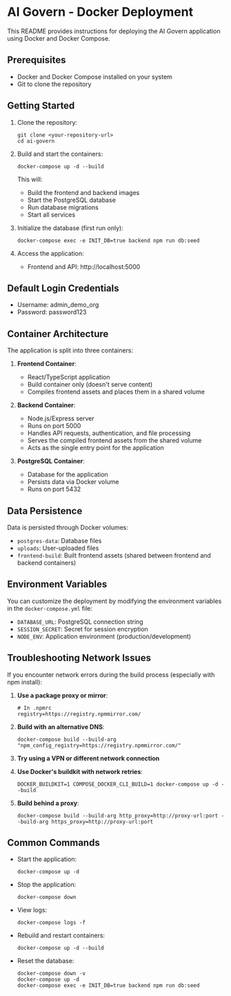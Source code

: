 # AI Govern - Docker Deployment

This README provides instructions for deploying the AI Govern application using Docker and Docker Compose.

## Prerequisites

- Docker and Docker Compose installed on your system
- Git to clone the repository

## Getting Started

1. Clone the repository:
   ```
   git clone <your-repository-url>
   cd ai-govern
   ```

2. Build and start the containers:
   ```
   docker-compose up -d --build
   ```

   This will:
   - Build the frontend and backend images
   - Start the PostgreSQL database
   - Run database migrations
   - Start all services

3. Initialize the database (first run only):
   ```
   docker-compose exec -e INIT_DB=true backend npm run db:seed
   ```

4. Access the application:
   - Frontend and API: http://localhost:5000

## Default Login Credentials

- Username: admin_demo_org
- Password: password123

## Container Architecture

The application is split into three containers:

1. **Frontend Container**:
   - React/TypeScript application
   - Build container only (doesn't serve content)
   - Compiles frontend assets and places them in a shared volume

2. **Backend Container**:
   - Node.js/Express server
   - Runs on port 5000
   - Handles API requests, authentication, and file processing
   - Serves the compiled frontend assets from the shared volume
   - Acts as the single entry point for the application

3. **PostgreSQL Container**:
   - Database for the application
   - Persists data via Docker volume
   - Runs on port 5432

## Data Persistence

Data is persisted through Docker volumes:

- `postgres-data`: Database files
- `uploads`: User-uploaded files
- `frontend-build`: Built frontend assets (shared between frontend and backend containers)

## Environment Variables

You can customize the deployment by modifying the environment variables in the `docker-compose.yml` file:

- `DATABASE_URL`: PostgreSQL connection string
- `SESSION_SECRET`: Secret for session encryption
- `NODE_ENV`: Application environment (production/development)

## Troubleshooting Network Issues

If you encounter network errors during the build process (especially with npm install):

1. **Use a package proxy or mirror**:
   ```
   # In .npmrc
   registry=https://registry.npmmirror.com/
   ```

2. **Build with an alternative DNS**:
   ```
   docker-compose build --build-arg "npm_config_registry=https://registry.npmmirror.com/"
   ```

3. **Try using a VPN or different network connection**

4. **Use Docker's buildkit with network retries**:
   ```
   DOCKER_BUILDKIT=1 COMPOSE_DOCKER_CLI_BUILD=1 docker-compose up -d --build
   ```

5. **Build behind a proxy**:
   ```
   docker-compose build --build-arg http_proxy=http://proxy-url:port --build-arg https_proxy=http://proxy-url:port
   ```

## Common Commands

- Start the application:
  ```
  docker-compose up -d
  ```

- Stop the application:
  ```
  docker-compose down
  ```

- View logs:
  ```
  docker-compose logs -f
  ```

- Rebuild and restart containers:
  ```
  docker-compose up -d --build
  ```

- Reset the database:
  ```
  docker-compose down -v
  docker-compose up -d
  docker-compose exec -e INIT_DB=true backend npm run db:seed
  ``` 
